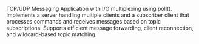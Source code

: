 TCP/UDP Messaging Application with I/O multiplexing using poll(). Implements a server handling multiple clients and a subscriber client that processes commands and receives messages based on topic subscriptions. Supports efficient message forwarding, client reconnection, and wildcard-based topic matching.
